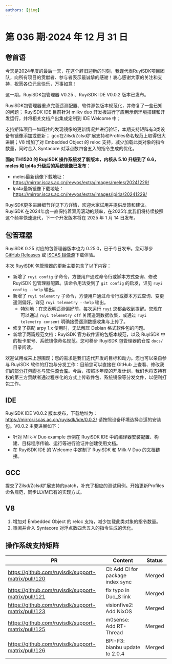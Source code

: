 ```yaml
---
authors: [jing]
---
```

# 第 036 期·2024 年 12 月 31 日

## 卷首语
今天是2024年度的最后一天，在这个辞旧迎新的时刻，我谨代表RuyiSDK项目团队，向所有项目的贡献者、参与者表示最诚挚的感谢！衷心感谢大家的关注和支持，祝愿各位元旦快乐，万事如意！

这一期，RuyiSDK包管理器 V0.25 、RuyiSDK IDE V0.0.2 版本已发布。

RuyiSDK包管理器重点完善遥测配置、软件源包版本规范化，并修复了一些已知的问题；
RuyiSDK IDE 目前针对 milkv duo 开发板进行了应用示例环境搭建和开发运行，并将相关文档产出集成定制到 IDE Welcome 中；

支持矩阵项目一如既往的发现镜像的更新情况并进行验证，本期支持矩阵有3类设备有镜像添加或更新；
gcc在Zilsd/Zclsd扩展支持和Profiles命名规范上取得很大进展；V8 增加了对 Embedded Object 的 reloc 支持，减少加载此类对象的指令数量，同时合入 Syntacore 对浮点数四舍五入的指令生成的优化。

**面向 TH1520 的 RuyiSDK 操作系统发了新版本，内核从 5.10 升级到了 6.6，meles 和 lpi4a 升级后的系统镜像已发布**：
- meles最新镜像下载地址：https://mirror.iscas.ac.cn/revyos/extra/images/meles/20241229/
- lpi4a最新镜像下载地址：https://mirror.iscas.ac.cn/revyos/extra/images/lpi4a/20241229/

RuyiSDK更多进展细节详见下方详情，欢迎大家试用并提供反馈和建议。RuyiSDK 在2024年度一直保持着双周滚动的频率，在2025年度我们将持续按照这个频率快速迭代，下一个开发版本将在 2025 年 1 月 14 日发布。


## 包管理器

RuyiSDK 0.25 对应的包管理器版本也为 0.25.0，已于今日发布。您可移步
[GitHub Releases][ruyi-0.25.0-gh] 或 [ISCAS 镜像源][ruyi-0.25.0-iscas]下载体验。

[ruyi-0.25.0-gh]: https://github.com/ruyisdk/ruyi/releases/tag/0.25.0
[ruyi-0.25.0-iscas]: https://mirror.iscas.ac.cn/ruyisdk/ruyi/releases/0.25.0/

本次 RuyiSDK 包管理器的更新主要包含了以下内容：

* 新增了 `ruyi config` 子命令，方便用户通过命令行或脚本方式查询、修改 RuyiSDK 包管理器配置。该命令用法受到了 `git config` 的启发，详见 `ruyi config --help` 输出。
* 新增了 `ruyi telemetry` 子命令，方便用户通过命令行或脚本方式查询、变更遥测偏好。详见 `ruyi telemetry --help` 输出。
    * 特别地：在您表明遥测偏好前，每次运行 `ruyi` 您都会收到提醒。您现在可以通过 `ruyi telemetry off` 关闭遥测数据收集，或通过 `ruyi telemetry consent` 明确接受遥测数据收集与上传了。
* 修复了搭配 arpy 1.x 使用时，无法解压 Debian 格式软件包的问题。
* 新增了两篇规范文档：RuyiSDK 官方软件源的包版本规范，以及 RuyiSDK 中的板卡型号、系统镜像命名规范。您可移步 RuyiSDK 包管理器的仓库 `docs/` 目录阅读。

欢迎试用或来上游围观；您的需求是我们迭代开发的目标和动力。您也可以亲自参与
RuyiSDK 软件的打包与分发工作：目前您可以直接在 GitHub 上查看、修改我们的[部分打包脚本](https://github.com/ruyisdk/ruyici)与[软件源仓库](https://github.com/ruyisdk/packages-index)。今后，按照本年度的开发计划，我们也将支持有权的第三方贡献者通过程序化的方式上传软件包、系统镜像等分发文件，以便利打包工作。

## IDE
RuyiSDK IDE V0.0.2 版本发布，下载地址为：https://mirror.iscas.ac.cn/ruyisdk/ide/0.0.2/ 请按照设备环境选择合适的安装包。V0.0.2 主要进展如下：
- 针对 Milk-V Duo example 示例在 RuyiSDK IDE 中的编译器安装配置、构建、目标程序传输、运行等进行验证并创建使用文档。
- 在 RuyiSDK IDE 的 Welcome 中定制了 RuyiSDK 和 Milk-V Duo 的文档链接。

## GCC
提交了Zilsd/Zclsd扩展支持的patch，补充了相应的测试用例。开始更新Profiles命名规范，同步LLVM已有的实现方式。

## V8
1. 增加对 Embedded Object 的 reloc 支持，减少加载此类对象的指令数量。
2. 审阅并合入 Syntacore 对浮点数四舍五入的指令生成的优化。

## 操作系统支持矩阵

| PR                                                 | Content                           | Status |
| -------------------------------------------------- | --------------------------------- | ------ |
| https://github.com/ruyisdk/support-matrix/pull/120 | CI: Add CI for package index sync | Merged |
| https://github.com/ruyisdk/support-matrix/pull/121 | fix typo in Duo_S link            | Merged |
| https://github.com/ruyisdk/support-matrix/pull/123 | visionfive2: Add NixOS            | Merged |
| https://github.com/ruyisdk/support-matrix/pull/125 | m0sense: Add RT-Thread            | Merged |
| https://github.com/ruyisdk/support-matrix/pull/126 | BPI-F3: bianbu update to 2.0.4    | Merged |

